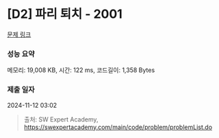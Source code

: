 # [D2] 파리 퇴치 - 2001 

[문제 링크](https://swexpertacademy.com/main/code/problem/problemDetail.do?contestProbId=AV5PzOCKAigDFAUq) 

### 성능 요약

메모리: 19,008 KB, 시간: 122 ms, 코드길이: 1,358 Bytes

### 제출 일자

2024-11-12 03:02



> 출처: SW Expert Academy, https://swexpertacademy.com/main/code/problem/problemList.do